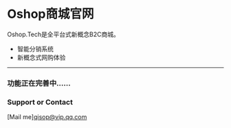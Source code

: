 # Oshop商城官网

Oshop.Tech是全平台式新概念B2C商城。
- 智能分销系统
- 新概念式网购体验

----

### 功能正在完善中……

### Support or Contact
[Mail me]qisop@vip.qq.com
